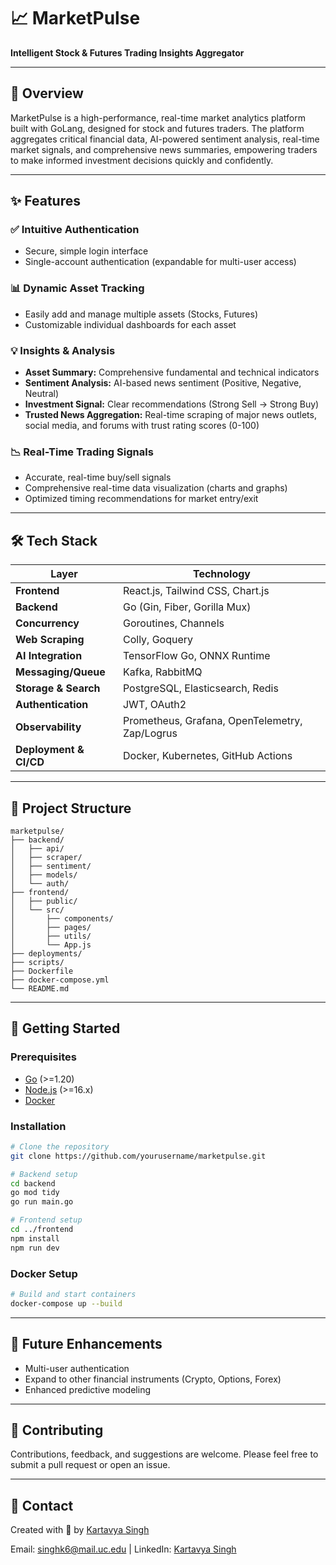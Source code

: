 # 📈 MarketPulse

**Intelligent Stock & Futures Trading Insights Aggregator**

---

## 🚀 Overview

MarketPulse is a high-performance, real-time market analytics platform built with GoLang, designed for stock and futures traders. The platform aggregates critical financial data, AI-powered sentiment analysis, real-time market signals, and comprehensive news summaries, empowering traders to make informed investment decisions quickly and confidently.

---

## ✨ Features

### ✅ Intuitive Authentication

- Secure, simple login interface
- Single-account authentication (expandable for multi-user access)

### 📊 Dynamic Asset Tracking

- Easily add and manage multiple assets (Stocks, Futures)
- Customizable individual dashboards for each asset

### 💡 Insights & Analysis

- **Asset Summary:** Comprehensive fundamental and technical indicators
- **Sentiment Analysis:** AI-based news sentiment (Positive, Negative, Neutral)
- **Investment Signal:** Clear recommendations (Strong Sell → Strong Buy)
- **Trusted News Aggregation:** Real-time scraping of major news outlets, social media, and forums with trust rating scores (0-100)

### 📉 Real-Time Trading Signals

- Accurate, real-time buy/sell signals
- Comprehensive real-time data visualization (charts and graphs)
- Optimized timing recommendations for market entry/exit

---

## 🛠️ Tech Stack

| Layer                  | Technology                                     |
| ---------------------- | ---------------------------------------------- |
| **Frontend**           | React.js, Tailwind CSS, Chart.js               |
| **Backend**            | Go (Gin, Fiber, Gorilla Mux)                   |
| **Concurrency**        | Goroutines, Channels                           |
| **Web Scraping**       | Colly, Goquery                                 |
| **AI Integration**     | TensorFlow Go, ONNX Runtime                    |
| **Messaging/Queue**    | Kafka, RabbitMQ                                |
| **Storage & Search**   | PostgreSQL, Elasticsearch, Redis               |
| **Authentication**     | JWT, OAuth2                                    |
| **Observability**      | Prometheus, Grafana, OpenTelemetry, Zap/Logrus |
| **Deployment & CI/CD** | Docker, Kubernetes, GitHub Actions             |

---

## 📸 Project Structure

```
marketpulse/
├── backend/
│   ├── api/
│   ├── scraper/
│   ├── sentiment/
│   ├── models/
│   └── auth/
├── frontend/
│   ├── public/
│   └── src/
│       ├── components/
│       ├── pages/
│       ├── utils/
│       └── App.js
├── deployments/
├── scripts/
├── Dockerfile
├── docker-compose.yml
└── README.md
```

---

## 🚧 Getting Started

### Prerequisites

- [Go](https://golang.org/) (>=1.20)
- [Node.js](https://nodejs.org/) (>=16.x)
- [Docker](https://www.docker.com/)

### Installation

```bash
# Clone the repository
git clone https://github.com/yourusername/marketpulse.git

# Backend setup
cd backend
go mod tidy
go run main.go

# Frontend setup
cd ../frontend
npm install
npm run dev
```

### Docker Setup

```bash
# Build and start containers
docker-compose up --build
```

---

## 📌 Future Enhancements

- Multi-user authentication
- Expand to other financial instruments (Crypto, Options, Forex)
- Enhanced predictive modeling

---

## 🤝 Contributing

Contributions, feedback, and suggestions are welcome. Please feel free to submit a pull request or open an issue.

---

## 📧 Contact

Created with 💙 by [Kartavya Singh](https://kartavya-singh.com)

Email: singhk6@mail.uc.edu | LinkedIn: [Kartavya Singh](https://www.linkedin.com/in/kartavya-singh-singhk6)

